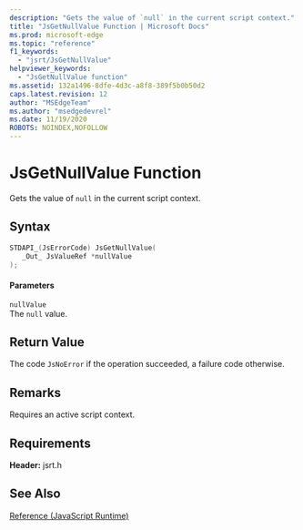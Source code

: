 ```yaml
---
description: "Gets the value of `null` in the current script context."
title: "JsGetNullValue Function | Microsoft Docs"
ms.prod: microsoft-edge
ms.topic: "reference"
f1_keywords: 
  - "jsrt/JsGetNullValue"
helpviewer_keywords: 
  - "JsGetNullValue function"
ms.assetid: 132a1496-8dfe-4d3c-a8f8-389f5b0b50d2
caps.latest.revision: 12
author: "MSEdgeTeam"
ms.author: "msedgedevrel"
ms.date: 11/19/2020
ROBOTS: NOINDEX,NOFOLLOW
---
```

# JsGetNullValue Function

Gets the value of `null` in the current script context.  
  
## Syntax  
  
```cpp  
STDAPI_(JsErrorCode) JsGetNullValue(  
   _Out_ JsValueRef *nullValue  
);  
```  
  
#### Parameters  
 `nullValue`  
 The `null` value.  
  
## Return Value  
 The code `JsNoError` if the operation succeeded, a failure code otherwise.  
  
## Remarks  
 Requires an active script context.  
  
## Requirements  
 **Header:** jsrt.h  
  
## See Also  
 [Reference (JavaScript Runtime)](../chakra-hosting/reference-javascript-runtime.md)
